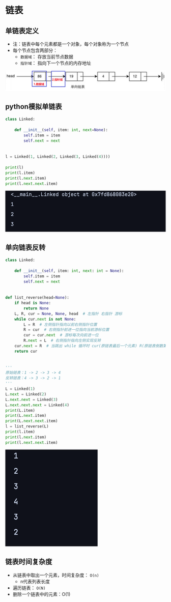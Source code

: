 # 链表

## 单链表定义

- 注：链表中每个元素都是一个对象，每个对象称为一个节点
- 每个节点包含两部分：
  - `数据域`： 存放当前节点数据
  - `指针域`： 指向下一个节点的内存地址

![img](../images/%E9%93%BE%E8%A1%A8.assets/image-20210120112921195.4131ad73.png)

## python模拟单链表

```python
class Linked:

    def __init__(self, item: int, next=None):
        self.item = item
        self.next = next


l = Linked(1, Linked(2, Linked(3, Linked(4))))

print(l)
print(l.item)
print(l.next.item)
print(l.next.next.item)
```

![image-20220718142437078](../images/%E9%93%BE%E8%A1%A8.assets/image-20220718142437078.png)

## 单向链表反转

```python
class Linked:

    def __init__(self, item: int, next: int = None):
        self.item = item
        self.next = next


def list_reverse(head=None):
    if head is None:
        return None
    L, R, cur = None, None, head  # 左指针 右指针 游标
    while cur.next is not None:
        L = R  # 左侧指针指向以前右侧指针位置
        R = cur  # 右侧指针前进一位指向当前游标位置
        cur = cur.next  # 游标每次向前进一位
        R.next = L  # 右侧指针指向左侧实现反转
    cur.next = R  # 当跳出 while 循环时 cur(原链表最后一个元素) R(原链表倒数第二个元素)
    return cur


'''
原始链表：1 -> 2 -> 3 -> 4
反转链表：4 -> 3 -> 2 -> 1
'''
L = Linked(1)
L.next = Linked(2)
L.next.next = Linked(3)
L.next.next.next = Linked(4)
print(L.item)
print(L.next.item)
print(L.next.next.item)
l = list_reverse(L)
print(l.item)
print(l.next.item)
print(l.next.next.item)

```

![image-20220718152630275](../images/%E9%93%BE%E8%A1%A8.assets/image-20220718152630275.png)

## 链表时间复杂度

- 从链表中取出一个元素，时间复杂度： `O(n)`
  - n代表列表长度
- 遍历链表： `O(N)`
- 删除一个链表中的元素：O(1)